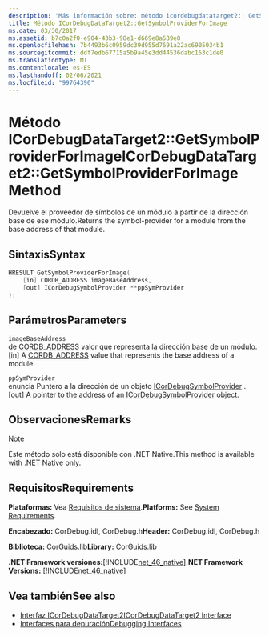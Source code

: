 ```yaml
---
description: 'Más información sobre: método icordebugdatatarget2:: GetSymbolProviderForImage (método)'
title: Método ICorDebugDataTarget2::GetSymbolProviderForImage
ms.date: 03/30/2017
ms.assetid: b7c0a2f0-e904-43b3-98e1-d669e8a589e8
ms.openlocfilehash: 7b4493b6c0959dc39d955d7691a22ac6905034b1
ms.sourcegitcommit: ddf7edb67715a5b9a45e3dd44536dabc153c1de0
ms.translationtype: MT
ms.contentlocale: es-ES
ms.lasthandoff: 02/06/2021
ms.locfileid: "99764390"
---
```

# <a name="icordebugdatatarget2getsymbolproviderforimage-method"></a><span data-ttu-id="02d94-103">Método ICorDebugDataTarget2::GetSymbolProviderForImage</span><span class="sxs-lookup"><span data-stu-id="02d94-103">ICorDebugDataTarget2::GetSymbolProviderForImage Method</span></span>

<span data-ttu-id="02d94-104">Devuelve el proveedor de símbolos de un módulo a partir de la dirección base de ese módulo.</span><span class="sxs-lookup"><span data-stu-id="02d94-104">Returns the symbol-provider for a module from the base address of that module.</span></span>  
  
## <a name="syntax"></a><span data-ttu-id="02d94-105">Sintaxis</span><span class="sxs-lookup"><span data-stu-id="02d94-105">Syntax</span></span>  
  
```cpp  
HRESULT GetSymbolProviderForImage(  
    [in] CORDB_ADDRESS imageBaseAddress,
    [out] ICorDebugSymbolProvider **ppSymProvider  
);  
```  
  
## <a name="parameters"></a><span data-ttu-id="02d94-106">Parámetros</span><span class="sxs-lookup"><span data-stu-id="02d94-106">Parameters</span></span>  

 `imageBaseAddress`  
 <span data-ttu-id="02d94-107">de [CORDB_ADDRESS](../common-data-types-unmanaged-api-reference.md) valor que representa la dirección base de un módulo.</span><span class="sxs-lookup"><span data-stu-id="02d94-107">[in] A [CORDB_ADDRESS](../common-data-types-unmanaged-api-reference.md) value that represents the base address of a module.</span></span>  
  
 `ppSymProvider`  
 <span data-ttu-id="02d94-108">enuncia Puntero a la dirección de un objeto [ICorDebugSymbolProvider](icordebugsymbolprovider-interface.md) .</span><span class="sxs-lookup"><span data-stu-id="02d94-108">[out] A pointer to the address of an [ICorDebugSymbolProvider](icordebugsymbolprovider-interface.md) object.</span></span>  
  
## <a name="remarks"></a><span data-ttu-id="02d94-109">Observaciones</span><span class="sxs-lookup"><span data-stu-id="02d94-109">Remarks</span></span>  
  
> [!NOTE]
> <span data-ttu-id="02d94-110">Este método solo está disponible con .NET Native.</span><span class="sxs-lookup"><span data-stu-id="02d94-110">This method is available with .NET Native only.</span></span>  
  
## <a name="requirements"></a><span data-ttu-id="02d94-111">Requisitos</span><span class="sxs-lookup"><span data-stu-id="02d94-111">Requirements</span></span>  

 <span data-ttu-id="02d94-112">**Plataformas:** Vea [Requisitos de sistema](../../get-started/system-requirements.md).</span><span class="sxs-lookup"><span data-stu-id="02d94-112">**Platforms:** See [System Requirements](../../get-started/system-requirements.md).</span></span>  
  
 <span data-ttu-id="02d94-113">**Encabezado:** CorDebug.idl, CorDebug.h</span><span class="sxs-lookup"><span data-stu-id="02d94-113">**Header:** CorDebug.idl, CorDebug.h</span></span>  
  
 <span data-ttu-id="02d94-114">**Biblioteca:** CorGuids.lib</span><span class="sxs-lookup"><span data-stu-id="02d94-114">**Library:** CorGuids.lib</span></span>  
  
 <span data-ttu-id="02d94-115">**.NET Framework versiones:**[!INCLUDE[net_46_native](../../../../includes/net-46-native-md.md)]</span><span class="sxs-lookup"><span data-stu-id="02d94-115">**.NET Framework Versions:** [!INCLUDE[net_46_native](../../../../includes/net-46-native-md.md)]</span></span>  
  
## <a name="see-also"></a><span data-ttu-id="02d94-116">Vea también</span><span class="sxs-lookup"><span data-stu-id="02d94-116">See also</span></span>

- [<span data-ttu-id="02d94-117">Interfaz ICorDebugDataTarget2</span><span class="sxs-lookup"><span data-stu-id="02d94-117">ICorDebugDataTarget2 Interface</span></span>](icordebugdatatarget2-interface.md)
- [<span data-ttu-id="02d94-118">Interfaces para depuración</span><span class="sxs-lookup"><span data-stu-id="02d94-118">Debugging Interfaces</span></span>](debugging-interfaces.md)
